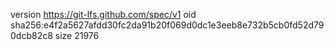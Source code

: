 version https://git-lfs.github.com/spec/v1
oid sha256:e4f2a5627afdd30fc2da91b20f069d0dc1e3eeb8e732b5cb0fd52d790dcb82c8
size 21976
